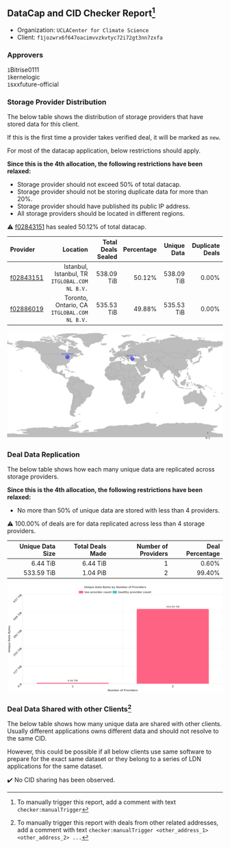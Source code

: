 ## DataCap and CID Checker Report[^1]
 - Organization: `UCLACenter for Climate Science`
 - Client: `f1jozwrx6f647oacimvvzkvtyc72i72gt3nn7zxfa`
### Approvers
`1`Bitrise0111<br/>`1`kernelogic<br/>`1`sxxfuture-official


### Storage Provider Distribution
The below table shows the distribution of storage providers that have stored data for this client.

If this is the first time a provider takes verified deal, it will be marked as `new`.

For most of the datacap application, below restrictions should apply.

**Since this is the 4th allocation, the following restrictions have been relaxed:**
 - Storage provider should not exceed 50% of total datacap.
 - Storage provider should not be storing duplicate data for more than 20%.
 - Storage provider should have published its public IP address.
 - All storage providers should be located in different regions.

⚠️ [f02843151](https://filfox.info/en/address/f02843151) has sealed 50.12% of total datacap.

| Provider                                              |                                          Location | Total Deals Sealed | Percentage | Unique Data | Duplicate Deals |
| :---------------------------------------------------- | ------------------------------------------------: | -----------------: | ---------: | ----------: | --------------: |
| [f02843151](https://filfox.info/en/address/f02843151) | Istanbul, Istanbul, TR<br/>`ITGLOBAL.COM NL B.V.` |         538.09 TiB |     50.12% |  538.09 TiB |           0.00% |
| [f02886019](https://filfox.info/en/address/f02886019) |   Toronto, Ontario, CA<br/>`ITGLOBAL.COM NL B.V.` |         535.53 TiB |     49.88% |  535.53 TiB |           0.00% |

<img src="https://raw.githubusercontent.com/data-preservation-programs/filplus-checker-assets/main/filecoin-project/filecoin-plus-large-datasets/issues/2225/1708832158985.png"/>

### Deal Data Replication
The below table shows how each many unique data are replicated across storage providers.


**Since this is the 4th allocation, the following restrictions have been relaxed:**
- No more than 50% of unique data are stored with less than 4 providers.

⚠️ 100.00% of deals are for data replicated across less than 4 storage providers.

| Unique Data Size | Total Deals Made | Number of Providers | Deal Percentage |
| ---------------: | ---------------: | ------------------: | --------------: |
|         6.44 TiB |         6.44 TiB |                   1 |           0.60% |
|       533.59 TiB |         1.04 PiB |                   2 |          99.40% |

<img src="https://raw.githubusercontent.com/data-preservation-programs/filplus-checker-assets/main/filecoin-project/filecoin-plus-large-datasets/issues/2225/1708832159557.png"/>

### Deal Data Shared with other Clients[^3]
The below table shows how many unique data are shared with other clients.
Usually different applications owns different data and should not resolve to the same CID.

However, this could be possible if all below clients use same software to prepare for the exact same dataset or they belong to a series of LDN applications for the same dataset.

✔️ No CID sharing has been observed.

[^1]: To manually trigger this report, add a comment with text `checker:manualTrigger`

[^2]: Deals from those addresses are combined into this report as they are specified with `checker:manualTrigger`

[^3]: To manually trigger this report with deals from other related addresses, add a comment with text `checker:manualTrigger <other_address_1> <other_address_2> ...`
